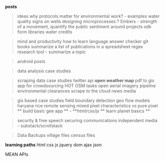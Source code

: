 
**posts**
> ideas
  why protocols matter for environmental work? - examples
  water quality signs on wells
  designing microprocesses
  ? Embers - strength of a movement, quantify the public sentiment around projects
  odk form libraries
  water credits
  
> mind and productivity
  how to learn
  language answer checker
  git books
  summarize a list of publications in a spreadsheet
  regex research tool - summarize a topic
  
> android posts

> data analysis case studies
  
> scraping data case studies
  twitter api
  **open weather map**
  pdf to gis
  app for crowdsourcing HOT OSM tasks
  open aerial imagery pipeline
  environmental clearances
  scrape to the cloud
  news media
  
> gis based case studies
  field boundary detection
  geo flow models
  haryana rice remote sensing
  mixed pixel characteristics vs pure pixel
  ** build basic gee app ** - **html/css/js
  ** learn planet basics **
  
> security & free speech
  securing communications
  independent media - substack/scrollstack
  
> Data Backups
  village files
  census files

**learning paths**
html
css
js
jquery
dom
ajax
json

MEAN
APIs